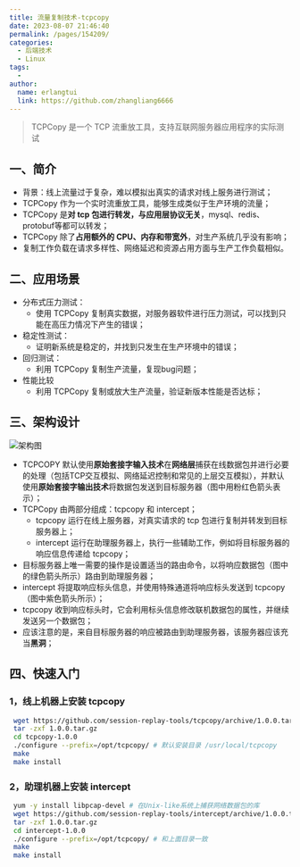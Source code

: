 ```yaml
---
title: 流量复制技术-tcpcopy
date: 2023-08-07 21:46:40
permalink: /pages/154209/
categories:
  - 后端技术
  - Linux
tags:
  - 
author: 
  name: erlangtui
  link: https://github.com/zhangliang6666
---
```


> TCPCopy 是一个 TCP 流重放工具，支持互联网服务器应用程序的实际测试
<!-- more -->
## 一、简介
* 背景：线上流量过于复杂，难以模拟出真实的请求对线上服务进行测试；
* TCPCopy 作为一个实时流重放工具，能够生成类似于生产环境的流量；
* TCPCopy 是**对 tcp 包进行转发，与应用层协议无关**，mysql、redis、protobuf等都可以转发；
* TCPCopy 除了**占用额外的 CPU、内存和带宽外**，对生产系统几乎没有影响；
* 复制工作负载在请求多样性、网络延迟和资源占用方面与生产工作负载相似。

## 二、应用场景
* 分布式压力测试：
  * 使用 TCPCopy 复制真实数据，对服务器软件进行压力测试，可以找到只能在高压力情况下产生的错误；
* 稳定性测试：
  * 证明新系统是稳定的，并找到只发生在生产环境中的错误；
* 回归测试：
  * 利用 TCPCopy 复制生产流量，复现bug问题；
* 性能比较
  * 利用 TCPCopy 复制或放大生产流量，验证新版本性能是否达标；

## 三、架构设计
![架构图](/image/tcpcopy.png)

* TCPCOPY 默认使用**原始套接字输入技术**在**网络层**捕获在线数据包并进行必要的处理（包括TCP交互模拟、网络延迟控制和常见的上层交互模拟），并默认使用**原始套接字输出技术**将数据包发送到目标服务器（图中用粉红色箭头表示）；
* TCPCopy 由两部分组成：tcpcopy 和 intercept；
  * tcpcopy 运行在线上服务器，对真实请求的 tcp 包进行复制并转发到目标服务器上；
  * intercept 运行在助理服务器上，执行一些辅助工作，例如将目标服务器的响应信息传递给 tcpcopy；
* 目标服务器上唯一需要的操作是设置适当的路由命令，以将响应数据包（图中的绿色箭头所示）路由到助理服务器；
* intercept 将提取响应标头信息，并使用特殊通道将响应标头发送到 tcpcopy（图中紫色箭头所示）；
* tcpcopy 收到响应标头时，它会利用标头信息修改联机数据包的属性，并继续发送另一个数据包；
* 应该注意的是，来自目标服务器的响应被路由到助理服务器，该服务器应该充当**黑洞**；

## 四、快速入门
### 1，线上机器上安装 tcpcopy
```bash
 wget https://github.com/session-replay-tools/tcpcopy/archive/1.0.0.tar.gz
 tar -zxf 1.0.0.tar.gz
 cd tcpcopy-1.0.0
 ./configure --prefix=/opt/tcpcopy/ # 默认安装目录 /usr/local/tcpcopy
 make
 make install
```
### 2，助理机器上安装 intercept
```bash
 yum -y install libpcap-devel # 在Unix-like系统上捕获网络数据包的库
 wget https://github.com/session-replay-tools/intercept/archive/1.0.0.tar.gz
 tar -zxf 1.0.0.tar.gz
 cd intercept-1.0.0
 ./configure --prefix=/opt/tcpcopy/ # 和上面目录一致
 make
 make install
```
<!-- 
配置拦截选项
--single            run intercept at non-distributed mode
--with-pfring=PATH  set path to PF_RING library sources
--with-debug        compile intercept with debug support (saved in a log file)

配置 tcpcopy 的选项
--offline                   replay TCP streams from the pcap file
--pcap-capture              capture packets at the data link
--pcap-send                 send packets at the data link layer instead of the IP layer
--with-pfring=PATH          set path to PF_RING library sources
--set-protocol-module=PATH  set tcpcopy to work for an external protocol module
--single                    if intercept and tcpcopy are both configured with "--single" option, 
                            only one tcpcopy works together with intercept, 
                            and better performance is achieved.
--with-tcmalloc             use tcmalloc instead of malloc
--with-debug                compile tcpcopy with debug support (saved in a log file)
运行 TCPCopy
假设 tcpcopy 和 intercept 都配置了“./configure”。

1） 在运行服务器应用程序的目标服务器上：
  Set route commands appropriately to route response packets to the assistant server

  For example:

     Assume 61.135.233.161 is the IP address of the assistant server. We set the 
     following route command to route all responses to the 62.135.200.x's clients 
     to the assistant server.

       route add -net 62.135.200.0 netmask 255.255.255.0 gw 61.135.233.161
2） 在运行拦截的助手服务器上（需要 root 权限或CAP_NET_RAW功能）：
   ./intercept -F <filter> -i <device,>
   
   Note that the filter format is the same as the pcap filter.
   For example:
   
      ./intercept -i eth0 -F 'tcp and src port 8080' -d
      
      intercept will capture response packets of the TCP based application which listens
      on port 8080 from device eth0 
3） 在联机源服务器上（需要 root 权限或CAP_NET_RAW功能）：
  ./tcpcopy -x localServerPort-targetServerIP:targetServerPort -s <intercept server,> 
  [-c <ip range,>]
  
  For example(assume 61.135.233.160 is the IP address of the target server):

    ./tcpcopy -x 80-61.135.233.160:8080 -s 61.135.233.161 -c 62.135.200.x
    
    tcpcopy would capture port '80' packets on current server, change client IP address 
    to one of 62.135.200.x series, send these packets to the target port '8080' of the 
    target server '61.135.233.160', and connect 61.135.233.161 for asking intercept to 
    pass response packets to it.
    
    Although "-c" parameter is optional, it is set here in order to simplify route 
    commands.
注意
它仅在Linux上进行测试（内核2.6或更高版本）
TCPCopy 可能会丢失数据包，从而丢失请求
需要根权限或CAP_NET_RAW功能（例如setcap CAP_NET_RAW=ep tcpcopy）
TCPCopy 现在仅支持客户端启动的连接
TCPCopy 不支持使用 SSL/TLS 的服务器应用程序的重放
有关 MySQL 会话重播，请参阅 https://github.com/session-replay-tools
不应在助理服务器上设置ip_forward
请执行 “./tcpcopy -h” 或 “./intercept -h” 以获取更多详细信息。
影响因素
有几个因素可能会影响TCPCopy，这将在以下各节中详细介绍。

1. 捕获界面
默认情况下，TCPcopy 利用原始套接字输入接口在联机服务器上的网络层捕获数据包。系统繁忙时，系统内核可能会丢失一些数据包。

如果使用“--pcap-capture”配置 tcpcopy，则 tcpcopy 可以在数据链路层捕获数据包，也可以过滤内核中的数据包。使用 PF_RING，tcpcopy 在使用 pcap 捕获时会丢失更少的数据包。

也许捕获请求的最佳方法是通过交换机镜像入口数据包，然后通过负载均衡器将巨大的流量划分到多台计算机。

2. 发送接口
默认情况下，TCPcopy 利用原始套接字输出接口将网络层的数据包发送到目标服务器。 如果要避免ip_conntrack问题或获得更好的性能，请使用“--pcap-send”配置 tcpcopy，然后使用适当的参数，tcpcopy 可以在数据链路层将数据包发送到目标服务器。

3.在前往目标服务器的途中
当数据包通过 tcpcopy 发送时，在到达目标服务器之前可能会遇到许多挑战。由于数据包中的源IP地址仍然是最终用户的IP地址（默认情况下），而不是在线服务器的IP地址，因此某些安全设备可能会将其视为无效或伪造的数据包并将其丢弃。在这种情况下，当您使用 tcpdump 捕获目标服务器上的数据包时，不会捕获来自预期最终用户的数据包。要了解您是否处于这种情况，您可以选择同一网段中的目标服务器进行测试。如果数据包可以在同一网段中成功发送到目标服务器，但跨网段未成功发送，则数据包可能会中途丢弃。

为了解决这个问题，我们建议在同一网段的服务器上部署tcpcopy，目标应用程序和拦截。在同一网段中的代理的帮助下，还有另一种解决方案。TCPcopy 可以将数据包发送到代理，然后代理会将相应的请求发送到另一个网段中的目标服务器。

请注意，在同一段中的一个虚拟机上部署目标服务器的应用程序可能会面临上述问题。

4. 目标服务器的操作系统
目标服务器可以设置 rpfilter，这将检查数据包中的源 IP 地址是否是伪造的。如果是，数据包将在网络层丢弃。

如果目标服务器无法接收任何请求，尽管目标服务器上的 tcpdump 可以捕获数据包，则应检查是否有任何相应的 rpfilter 设置。如果设置，则必须删除相关设置，以使数据包通过网络层。

还有其他原因导致 tcpcopy 无法正常工作，例如 iptables 设置问题。

5. 目标服务器上的应用程序
目标服务器上的应用程序可能无法及时处理所有请求。一方面，应用程序中的错误可能会使请求长时间没有响应。另一方面，TCP 层以上的某些协议可能只处理套接字缓冲区中的第一个请求，而将套接字缓冲区中的剩余请求保留为未处理。

6. 助理服务器的操作系统
您不应ip_forward设置为 true，否则助理服务器无法充当黑洞。

 -->